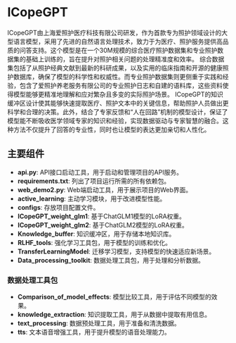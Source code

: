 # ICopeGPT

ICopeGPT由上海爱照护医疗科技有限公司研发，作为首款专为照护领域设计的大型语言模型，采用了先进的自然语言处理技术，致力于为医疗、照护服务提供高品质的问答支持。这个模型是在一个30M规模的综合医疗照护数据集和专业照护数据集的基础上训练的，旨在提升对照护相关问题的处理精准度和效率。
综合数据集包括了从照护经典文献到最新的科研成果，以及实用的临床指南和开源的健康照护数据库，确保了模型的科学性和权威性。而专业照护数据集则更侧重于实践和经验，包含了爱照护养老服务有限公司的专业照护日志和自建的语料库，这些资料使得模型能够更精准地理解和应对繁杂且多变的实际照护场景。
ICopeGPT的知识缓冲区设计使其能够快速提取医疗、照护文本中的关键信息，帮助照护人员做出更科学和合理的决策。此外，结合了专家反馈和“人在回路”机制的模型设计，保证了模型能不断吸收医学领域专家的知识和经验，实现数据驱动与专家智慧的融合。这种方法不仅提升了回答的专业性，同时也让模型的表达更加亲切和人性化。

## 主要组件

- **api.py**: API接口启动工具，用于启动和管理项目的API服务。
- **requirements.txt**: 列出了项目运行所需的所有依赖包。
- **web_demo2.py**: Web端启动工具，用于展示项目的Web界面。
- **active_learning**: 主动学习模块，用于改进模型性能。
- **configs**: 存放项目配置文件。
- **ICopeGPT_weight_glm1**: 基于ChatGLM1模型的LoRA权重。
- **ICopeGPT_weight_glm2**: 基于ChatGLM2模型的LoRA权重。
- **Knowledge_buffer**: 知识缓冲区，用于存储本地知识库。
- **RLHF_tools**: 强化学习工具包，用于模型的训练和优化。
- **TransferLearningModel**: 迁移学习模型，支持模型的快速适应新场景。
- **Data_processing_toolkit**: 数据处理工具包，用于处理和分析数据。

### 数据处理工具包

- **Comparison_of_model_effects**: 模型比较工具，用于评估不同模型的效果。
- **knowledge_extraction**: 知识提取工具，用于从数据中提取有用信息。
- **text_processing**: 数据预处理工具，用于准备和清洗数据。
- **tts**: 文本语音增强工具，用于提升模型的语音处理能力。



